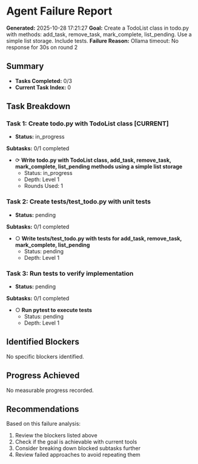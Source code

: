 # Agent Failure Report

**Generated:** 2025-10-28 17:21:27
**Goal:** Create a TodoList class in todo.py with methods: add_task, remove_task, mark_complete, list_pending. Use a simple list storage. Include tests.
**Failure Reason:** Ollama timeout: No response for 30s on round 2

## Summary

- **Tasks Completed:** 0/3
- **Current Task Index:** 0

## Task Breakdown

### Task 1: Create todo.py with TodoList class **[CURRENT]**

- **Status:** in_progress

**Subtasks:** 0/1 completed

- ⟳ **Write todo.py with TodoList class, add_task, remove_task, mark_complete, list_pending methods using a simple list storage**
  - Status: in_progress
  - Depth: Level 1
  - Rounds Used: 1


### Task 2: Create tests/test_todo.py with unit tests 

- **Status:** pending

**Subtasks:** 0/1 completed

- ○ **Write tests/test_todo.py with tests for add_task, remove_task, mark_complete, list_pending**
  - Status: pending
  - Depth: Level 1


### Task 3: Run tests to verify implementation 

- **Status:** pending

**Subtasks:** 0/1 completed

- ○ **Run pytest to execute tests**
  - Status: pending
  - Depth: Level 1


## Identified Blockers

No specific blockers identified.

## Progress Achieved

No measurable progress recorded.

## Recommendations

Based on this failure analysis:
1. Review the blockers listed above
2. Check if the goal is achievable with current tools
3. Consider breaking down blocked subtasks further
4. Review failed approaches to avoid repeating them
